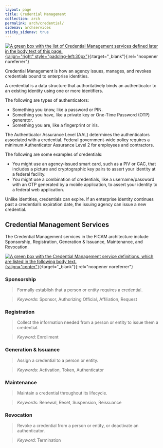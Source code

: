 ```yaml
---
layout: page
title: Credential Management
collection: arch
permalink: arch/credential/
sidenav: archservices
sticky_sidenav: true
---
```


[![A green box with the list of Credential Management services defined later in the body text of this page.]({{site.baseurl}}/assets/arch/services/CredentialManagementServices.png){:align="right" style="padding-left:30px"}]({{site.baseurl}}/assets/arch/services/CredentialManagementServices.png){:target="_blank"}{:rel="noopener noreferrer"}

Credential Management is how an agency issues, manages, and revokes credentials bound to enterprise identities.

A credential is a data structure that authoritatively binds an authenticator to an existing identity using one or more identifiers. 

The following are types of authenticators:

- Something you know, like a password or PIN.
- Something you have, like a private key or One-Time Password (OTP) generator.
- Something you are, like a fingerprint or iris. 

The Authenticator Assurance Level (AAL) determines the authenticators associated with a credential. Federal government-wide policy requires a minimum Authenticator Assurance 
Level 2 for employees and contractors.

The following are some examples of credentials:

- You might use an agency-issued smart card, such as a PIV or CAC, that includes a picture and cryptographic key pairs to assert your identity at a federal facility.
- You might use a combination of credentials, like a username/password with an OTP generated by a mobile application, to assert your identity to a federal web 
application.

Unlike identities, credentials can expire. If an enterprise identity continues past a credential’s expiration date, the issuing agency can issue a new credential.

## Credential Management Services

The Credential Management services in the FICAM architecture include Sponsorship, Registration, Generation & Issuance, Maintenance, and Revocation.

[![A green box with the Credential Management service definitions, which are listed in the following body text.]({{site.baseurl}}/assets/arch/services/CredentialManagementServiceDefinitions.png){:align="center"}]({{site.baseurl}}/assets/arch/services/CredentialManagementServiceDefinitions.png){:target="_blank"}{:rel="noopener noreferrer"}

### Sponsorship

> Formally establish that a person or entity requires a credential.

> *Keywords*: Sponsor, Authorizing Official, Affiliation, Request

### Registration

> Collect the information needed from a person or entity to issue them a credential.

> *Keyword*: Enrollment

### Generation & Issuance

> Assign a credential to a person or entity.

> *Keywords*: Activation, Token, Authenticator

### Maintenance

> Maintain a credential throughout its lifecycle. 

> *Keywords*: Renewal, Reset, Suspension, Reissuance

### Revocation

> Revoke a credential from a person or entity, or deactivate an authenticator.

> *Keyword*: Termination
